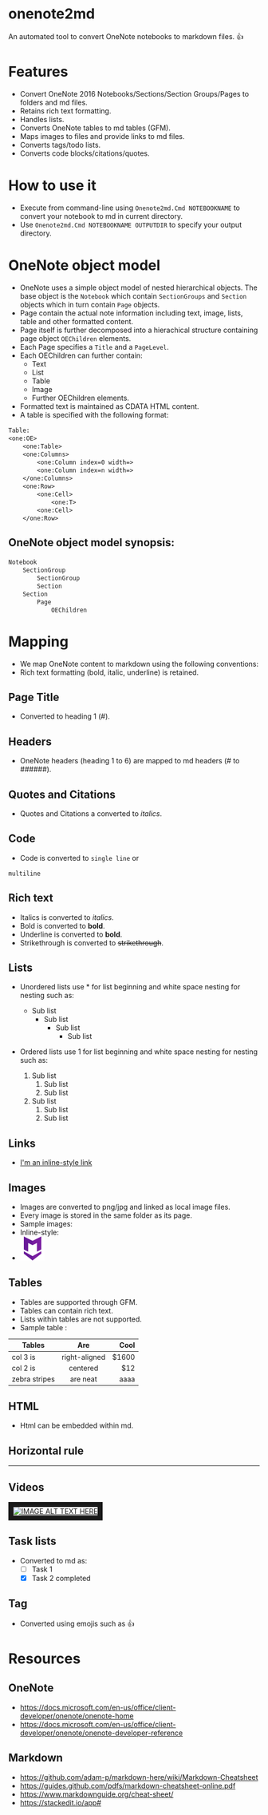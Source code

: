 ﻿# onenote2md
An automated tool to convert OneNote notebooks to markdown files. :+1:

# Features
- Convert OneNote 2016 Notebooks/Sections/Section Groups/Pages to folders and md files.
- Retains rich text formatting.
- Handles lists.
- Converts OneNote tables to md tables (GFM).
- Maps images to files and provide links to md files.
- Converts tags/todo lists.
- Converts code blocks/citations/quotes.

# How to use it
- Execute from command-line using `Onenote2md.Cmd NOTEBOOKNAME` to convert your notebook to md in current directory.
- Use `Onenote2md.Cmd NOTEBOOKNAME OUTPUTDIR` to specify your output directory.

# OneNote object model
- OneNote uses a simple object model of nested hierarchical objects.
The base object is the `Notebook` which contain `SectionGroups` and `Section` objects which in turn contain `Page` objects.
- Page contain the actual note information including text, image, lists, table and other formatted content.
- Page itself is further decomposed into a hierachical structure containing page object `OEChildren` elements.
- Each Page specifies a `Title` and a `PageLevel`.
- Each OEChildren can further contain:
  - Text
  - List
  - Table
  - Image
  - Further OEChildren elements.
- Formatted text is maintained as CDATA HTML content.
- A table is specified with the following format:
```
Table:
<one:OE>
    <one:Table>
    <one:Columns>
        <one:Column index=0 width=>
        <one:Column index=n width=>
    </one:Columns>
    <one:Row>
        <one:Cell>
            <one:T>
        <one:Cell>
    </one:Row>
```

  
## OneNote object model synopsis:
```
Notebook
    SectionGroup
        SectionGroup
        Section
    Section
        Page
            OEChildren
```


# Mapping
- We map OneNote content to markdown using the following conventions:
- Rich text formatting (bold, italic, underline) is retained.

## Page Title
- Converted to heading 1 (#).

## Headers
- OneNote headers (heading 1 to 6) are mapped to md headers (# to ######).

## Quotes and Citations
- Quotes and Citations a converted to *italics*.

## Code
- Code is converted to `single line` or
 ``` 
 multiline 
 ```

## Rich text
- Italics is converted to *italics*.
- Bold is converted to **bold**.
- Underline is converted to **bold**.
- Strikethrough is converted to ~~strikethrough~~.


## Lists
- Unordered lists use * for list beginning and white space nesting for nesting such as:
  - Sub list  
    - Sub list  
      - Sub list
        - Sub list 

- Ordered lists use 1 for list beginning and white space nesting for nesting such as:
  1. Sub list  
     1. Sub list  
     2. Sub list
  2. Sub list
     1. Sub list 
     2. Sub list

## Links
- [I'm an inline-style link](https://www.google.com)


## Images
- Images are converted to png/jpg and linked as local image files.
- Every image is stored in the same folder as its page.
- Sample images:
- Inline-style: 
- ![alt text](https://github.com/adam-p/markdown-here/raw/master/src/common/images/icon48.png "Logo Title Text 1")


## Tables
- Tables are supported through GFM.
- Tables can contain rich text.
- Lists within tables are not supported.
- Sample table :
 
| Tables | Are| Cool |
| - | :-: | -: |
| col 3 is      | right-aligned | $1600 |
| col 2 is      | centered      |   $12 |
| zebra stripes | are neat      | aaaa |





## HTML
- Html can be embedded within md.


## Horizontal rule
---

## Videos
<a href="http://www.youtube.com/watch?feature=player_embedded&v=YOUTUBE_VIDEO_ID_HERE
" target="_blank"><img src="http://img.youtube.com/vi/YOUTUBE_VIDEO_ID_HERE/0.jpg" 
alt="IMAGE ALT TEXT HERE" width="240" height="180" border="10" /></a>

## Task lists
- Converted to md as: 
  - [ ] Task 1
  - [x] Task 2 completed

## Tag
- Converted using emojis such as :+1:

# Resources
## OneNote
- https://docs.microsoft.com/en-us/office/client-developer/onenote/onenote-home
- https://docs.microsoft.com/en-us/office/client-developer/onenote/onenote-developer-reference

## Markdown
- https://github.com/adam-p/markdown-here/wiki/Markdown-Cheatsheet
- https://guides.github.com/pdfs/markdown-cheatsheet-online.pdf
- https://www.markdownguide.org/cheat-sheet/
- https://stackedit.io/app#
